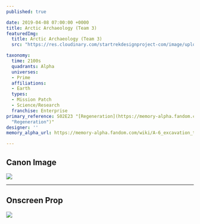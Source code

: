 ```yaml
---
published: true

date: 2019-04-08 07:00:00 +0000
title: Arctic Archaeology (Team 3)
featuredImg:
  title: Arctic Archaeology (Team 3)
  src: "https://res.cloudinary.com/startrekdesignproject-com/image/upload/v1554857564/ArcticArchaeology.png"

taxonomy:
  time: 2100s
  quadrants: Alpha
  universes:
  - Prime
  affiliations:
  - Earth
  types:
  - Mission Patch
  - Science/Research
  franchise: Enterprise
primary_reference: S02E23 "[Regeneration](https://memory-alpha.fandom.com/wiki/Regeneration
  "Regeneration")"
designer: ''
memory_alpha_url: https://memory-alpha.fandom.com/wiki/A-6_excavation_team

---
```

## Canon Image

![](https://res.cloudinary.com/startrekdesignproject-com/image/upload/v1554783339/ArcticArchaeology1.jpg)

___
## Onscreen Prop

![](https://res.cloudinary.com/startrekdesignproject-com/image/upload/v1554783339/ArcticArchaeologyProp.jpg)